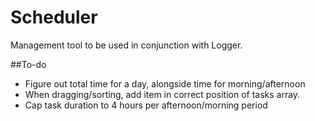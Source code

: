 Scheduler
=========

Management tool to be used in conjunction with Logger.

##To-do

- Figure out total time for a day, alongside time for morning/afternoon
- When dragging/sorting, add item in correct position of tasks array.
- Cap task duration to 4 hours per afternoon/morning period
